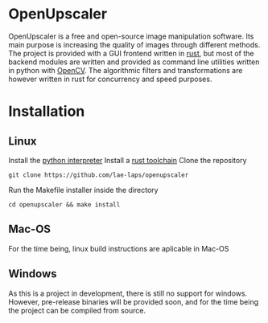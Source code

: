 # OpenUpscaler
OpenUpscaler is a free and open-source image manipulation software. Its main purpose is increasing the quality of images through different methods. The project is provided with a GUI frontend written in [rust](https://www.rust-lang.org/es), but most of the backend modules are written and provided as command line utilities written in python with [OpenCV](https://opencv.org/). The algorithmic filters and transformations are however written in rust for concurrency and speed purposes.

# Installation

## Linux

Install the [python interpreter](https://www.python.org/downloads/)
Install a [rust toolchain](https://www.rust-lang.org/learn/get-started)
Clone the repository

```git clone https://github.com/lae-laps/openupscaler```

Run the Makefile installer inside the directory

```cd openupscaler && make install```

## Mac-OS

For the time being, linux build instructions are aplicable in Mac-OS

## Windows

As this is a project in development, there is still no support for windows. However, pre-release binaries will be provided soon, and for the time being the project can be compiled from source.

